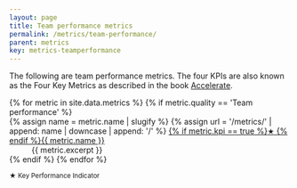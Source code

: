 ```yaml
---
layout: page
title: Team performance metrics
permalink: /metrics/team-performance/
parent: metrics
key: metrics-teamperformance
---
```


The following are team performance metrics. The four KPIs are also known as the Four Key Metrics as described in the book
[Accelerate](https://www.amazon.nl/Accelerate-Software-Performing-Technology-Organizations/dp/1942788339).

<dl>
    {% for metric in site.data.metrics %}
        {% if metric.quality == 'Team performance' %}
            <dt>
                {% assign name = metric.name | slugify %}
                {% assign url = '/metrics/' | append: name | downcase | append: '/' %}
                <a href="{{ url | relative_url }}">{% if metric.kpi == true %}<small>★</small> {% endif %}{{ metric.name }}</a>
            </dt>
            <dd>{{ metric.excerpt }}</dd>
        {% endif %}
    {% endfor %}
</dl>

<small>★ Key Performance Indicator</small>
